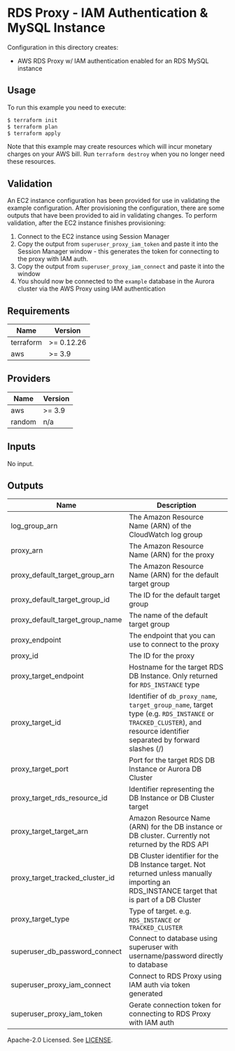 # RDS Proxy - IAM Authentication & MySQL Instance

Configuration in this directory creates:

- AWS RDS Proxy w/ IAM authentication enabled for an RDS MySQL instance

## Usage

To run this example you need to execute:

```bash
$ terraform init
$ terraform plan
$ terraform apply
```

Note that this example may create resources which will incur monetary charges on your AWS bill. Run `terraform destroy` when you no longer need these resources.

## Validation

An EC2 instance configuration has been provided for use in validating the example configuration. After provisioning the configuration, there are some outputs that have been provided to aid in validating changes. To perform validation, after the EC2 instance finishes provisioning:

1. Connect to the EC2 instance using Session Manager
2. Copy the output from `superuser_proxy_iam_token` and paste it into the Session Manager window - this generates the token for connecting to the proxy with IAM auth.
3. Copy the output from `superuser_proxy_iam_connect` and paste it into the window
4. You should now be connected to the `example` database in the Aurora cluster via the AWS Proxy using IAM authentication

<!-- BEGINNING OF PRE-COMMIT-TERRAFORM DOCS HOOK -->
## Requirements

| Name | Version |
|------|---------|
| terraform | >= 0.12.26 |
| aws | >= 3.9 |

## Providers

| Name | Version |
|------|---------|
| aws | >= 3.9 |
| random | n/a |

## Inputs

No input.

## Outputs

| Name | Description |
|------|-------------|
| log\_group\_arn | The Amazon Resource Name (ARN) of the CloudWatch log group |
| proxy\_arn | The Amazon Resource Name (ARN) for the proxy |
| proxy\_default\_target\_group\_arn | The Amazon Resource Name (ARN) for the default target group |
| proxy\_default\_target\_group\_id | The ID for the default target group |
| proxy\_default\_target\_group\_name | The name of the default target group |
| proxy\_endpoint | The endpoint that you can use to connect to the proxy |
| proxy\_id | The ID for the proxy |
| proxy\_target\_endpoint | Hostname for the target RDS DB Instance. Only returned for `RDS_INSTANCE` type |
| proxy\_target\_id | Identifier of `db_proxy_name`, `target_group_name`, target type (e.g. `RDS_INSTANCE` or `TRACKED_CLUSTER`), and resource identifier separated by forward slashes (/) |
| proxy\_target\_port | Port for the target RDS DB Instance or Aurora DB Cluster |
| proxy\_target\_rds\_resource\_id | Identifier representing the DB Instance or DB Cluster target |
| proxy\_target\_target\_arn | Amazon Resource Name (ARN) for the DB instance or DB cluster. Currently not returned by the RDS API |
| proxy\_target\_tracked\_cluster\_id | DB Cluster identifier for the DB Instance target. Not returned unless manually importing an RDS\_INSTANCE target that is part of a DB Cluster |
| proxy\_target\_type | Type of target. e.g. `RDS_INSTANCE` or `TRACKED_CLUSTER` |
| superuser\_db\_password\_connect | Connect to database using superuser with username/password directly to database |
| superuser\_proxy\_iam\_connect | Connect to RDS Proxy using IAM auth via token generated |
| superuser\_proxy\_iam\_token | Gerate connection token for connecting to RDS Proxy with IAM auth |

<!-- END OF PRE-COMMIT-TERRAFORM DOCS HOOK -->

Apache-2.0 Licensed. See [LICENSE](../../LICENSE).
